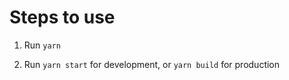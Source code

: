 Steps to use
============

1. Run `yarn`

2. Run `yarn start` for development, or `yarn build` for production

